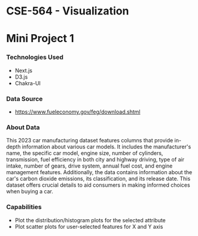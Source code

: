 # CSE-564 - Visualization
# Mini Project 1
### Technologies Used
- Next.js
- D3.js
- Chakra-UI

### Data Source
- https://www.fueleconomy.gov/feg/download.shtml

### About Data
This 2023 car manufacturing dataset features columns that provide in-depth information about various car models. It includes the manufacturer's name, the specific car model, engine size, number of cylinders, transmission, fuel efficiency in both city and highway driving, type of air intake, number of gears, drive system, annual fuel cost, and engine management features. Additionally, the data contains information about the car's carbon dioxide emissions, its classification, and its release date. This dataset offers crucial details to aid consumers in making informed choices when buying a car.

### Capabilities
- Plot the distribution/histogram plots for the selected attribute
- Plot scatter plots for user-selected features for X and Y axis
